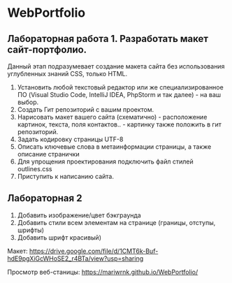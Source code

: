 # WebPortfolio
## Лабораторная работа 1. Разработать макет сайт-портфолио.
Данный этап подразумевает создание макета сайта без использования углубленных знаний
CSS, только HTML.
1) Установить любой текстовый редактор или же специализированное ПО (Visual Studio
Code, IntelliJ IDEA, PhpStorm и так далее) - на ваш выбор.
2) Создать Гит репозиторий с вашим проектом.
3) Нарисовать макет вашего сайта (схематично) - расположение картинок, текста, поля
контактов.. - картинку также положить в гит репозиторий.
4) Задать кодировку страницы UTF-8
5) Описать ключевые слова в метаинформации страницы, а также описание странички
6) Для упрощения проектирования подключить файл стилей outlines.css
6) Приступить к написанию сайта.

## Лабораторная 2                            
1) Добавить изображение/цвет бэкграунда
2) Добавить стили всем элементам на странице (границы, отступы, шрифты)
3) Добавить шрифт красивый)

Макет: https://drive.google.com/file/d/1CMT6k-Buf-hdE9pgXiGcWHoSE2_r4BTa/view?usp=sharing

Просмотр веб-станицы: https://mariwrnk.github.io/WebPortfolio/
